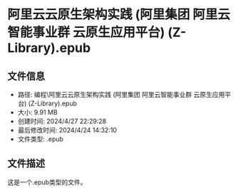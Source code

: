 ﻿# 阿里云云原生架构实践 (阿里集团  阿里云智能事业群  云原生应用平台) (Z-Library).epub

## 文件信息
- 路径: 编程\阿里云云原生架构实践 (阿里集团  阿里云智能事业群  云原生应用平台) (Z-Library).epub
- 大小: 9.91 MB
- 创建时间: 2024/4/27 22:29:28
- 最后修改时间: 2024/4/24 14:32:10
- 文件类型: .epub

## 文件描述
这是一个.epub类型的文件。

